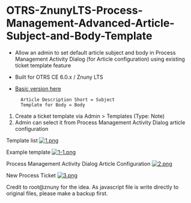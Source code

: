 # OTRS-ZnunyLTS-Process-Management-Advanced-Article-Subject-and-Body-Template
- Allow an admin to set default article subject and body in Process Management Activity Dialog (for Article configuration) using existing ticket template feature
- Built for OTRS CE 6.0.x / Znuny LTS  
- [Basic version here](https://github.com/mo-azfar/OTRS-Process-Management-Basic-Article-Subject-and-Body-Template)     
  
		Article Description Short = Subject    
		Template for Body = Body    


1. Create a ticket template via Admin > Templates (Type: Note)  
2. Admin can select it from Process Management Activity Dialog article configuration  
  
  
Template list
[![1.png](https://i.postimg.cc/bJtNxkTg/1.png)](https://postimg.cc/k67m9VLR)

Example template
[![1-1.png](https://i.postimg.cc/SKwmxjhM/1-1.png)](https://postimg.cc/hJbkCDhD)

Process Management Activity Dialog Article Configuration
[![2.png](https://i.postimg.cc/QtGrrPQg/2.png)](https://postimg.cc/QBbzQfnV)

New Process Ticket
[![3.png](https://i.postimg.cc/nhgyv5P8/3.png)](https://postimg.cc/TKjNxkxQ)

Credit to root@znuny for the idea.
As javascript file is write directly to original files, please make a backup first.  
